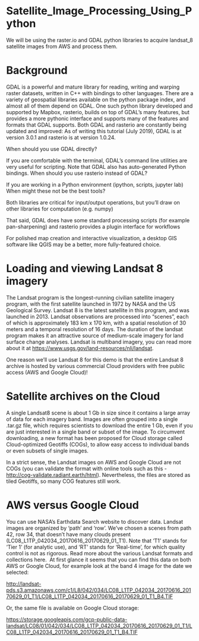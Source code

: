 # Satellite_Image_Processing_Using_Python
We will be using the raster.io and GDAL python libraries to acquire landsat_8 satellite images from AWS and process them. 

# Background
GDAL is a powerful and mature library for reading, writing and warping raster datasets, written in C++ with bindings to other languages. There are a variety of geospatial libraries available on the python package index, and almost all of them depend on GDAL. One such python library developed and supported by Mapbox, rasterio, builds on top of GDAL’s many features, but provides a more pythonic interface and supports many of the features and formats that GDAL supports. Both GDAL and rasterio are constantly being updated and improved: As of writing this tutorial (July 2019), GDAL is at version 3.0.1 and rasterio is at version 1.0.24.

When should you use GDAL directly?

If you are comfortable with the terminal, GDAL’s command line utilities are very useful for scripting.
Note that GDAL also has auto-generated Python bindings.
When should you use rasterio instead of GDAL?

If you are working in a Python environment (ipython, scripts, jupyter lab)
When might these not be the best tools?

Both libraries are critical for input/output operations, but you’ll draw on other libraries for computation (e.g. numpy)

That said, GDAL does have some standard processing scripts (for example pan-sharpening) and rasterio provides a plugin interface for workflows

For polished map creation and interactive visualization, a desktop GIS software like QGIS may be a better, more fully-featured choice.

# Loading and viewing Landsat 8 imagery
The Landsat program is the longest-running civilian satellite imagery program, with the first satellite launched in 1972 by NASA and the US Geological Survey. Landsat 8 is the latest satellite in this program, and was launched in 2013. Landsat observations are processed into “scenes”, each of which is approximately 183 km x 170 km, with a spatial resolution of 30 meters and a temporal resolution of 16 days. The duration of the landsat program makes it an attractive source of medium-scale imagery for land surface change analyses. Landsat is multiband imagery, you can read more about it at https://www.usgs.gov/land-resources/nli/landsat.

One reason we’ll use Landsat 8 for this demo is that the entire Landsat 8 archive is hosted by various commercial Cloud providers with free public access (AWS and Google Cloud)!

# Satellite archives on the Cloud
A single Landsat8 scene is about 1 Gb in size since it contains a large array of data for each imagery band. Images are often grouped into a single .tar.gz file, which requires scientists to download the entire 1 Gb, even if you are just interested in a single band or subset of the image. To circumvent downloading, a new format has been proposed for Cloud storage called Cloud-optimized Geotiffs (COGs), to allow easy access to individual bands or even subsets of single images.

In a strict sense, the Landsat images on AWS and Google Cloud are not COGs (you can validate the format with online tools such as this - http://cog-validate.radiant.earth/html). Nevertheless, the files are stored as tiled Geotiffs, so many COG features still work.

# AWS versus Google Cloud
You can use NASA’s Earthdata Search website to discover data. Landsat images are organized by ‘path’ and ‘row’. We’ve chosen a scenes from path 42, row 34, that doesn’t have many clouds present (LC08_L1TP_042034_20170616_20170629_01_T1). Note that ‘T1’ stands for ‘Tier 1’ (for analytic use), and ‘RT’ stands for ‘Real-time’, for which quality control is not as rigorous. Read more about the various Landsat formats and collections here. ​ At first glance it seems that you can find this data on both AWS or Google Cloud, for example look at the band 4 image for the date we selected: ​

http://landsat-pds.s3.amazonaws.com/c1/L8/042/034/LC08_L1TP_042034_20170616_20170629_01_T1/LC08_L1TP_042034_20170616_20170629_01_T1_B4.TIF ​ ​

Or, the same file is available on Google Cloud storage: ​

https://storage.googleapis.com/gcp-public-data-landsat/LC08/01/042/034/LC08_L1TP_042034_20170616_20170629_01_T1/LC08_L1TP_042034_20170616_20170629_01_T1_B4.TIF
